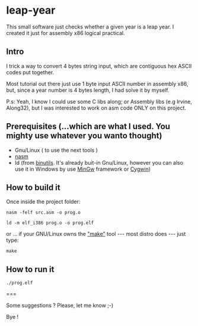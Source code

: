 # leap-year

This small software just checks whether a given year is a leap year. 
I created it just for assembly x86 logical practical.

## Intro


I trick a way to convert 4 bytes string input, which are contiguous hex ASCII codes put together.

Most tutorial out there just use 1 byte input ASCII number in assembly x86, but, since a year number is 4 bytes length, I had solve it by myself.

P.s: Yeah, I know I could use some C libs along; or Assembly libs (e.g Irvine, Along32), but I was interested to work on asm code ONLY on this project.


## Prerequisites (...which are what I used. You mighty use whatever you wanto thought)

* Gnu/Linux ( to use the next tools )
* [nasm](https://www.nasm.us/)
* ld (from [binutils](https://www.gnu.org/software/binutils/). It's already buit-in Gnu/Linux, however you can also use it in Windows by use [MinGw](https://pt.wikipedia.org/wiki/MinGW) framework or [Cygwin](https://pt.wikipedia.org/wiki/Cygwin))


## How to build it

Once inside the project folder:

`nasm -felf src.asm -o prog.o`

`ld -m elf_i386 prog.o -o prog.elf`

or ... if your GNU/Linux owns the ["make"](https://www.gnu.org/software/make/) tool --- most distro does --- just type:

`make`



## How to run it


`./prog.elf`



===

Some suggestions ? Please, let me know ;-)

Bye !
